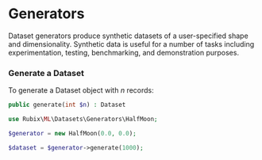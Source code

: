 # Generators
Dataset generators produce synthetic datasets of a user-specified shape and dimensionality. Synthetic data is useful for a number of tasks including experimentation, testing, benchmarking, and demonstration purposes.

### Generate a Dataset
To generate a Dataset object with *n* records:
```php
public generate(int $n) : Dataset
```

```php
use Rubix\ML\Datasets\Generators\HalfMoon;

$generator = new HalfMoon(0.0, 0.0);

$dataset = $generator->generate(1000);
```
